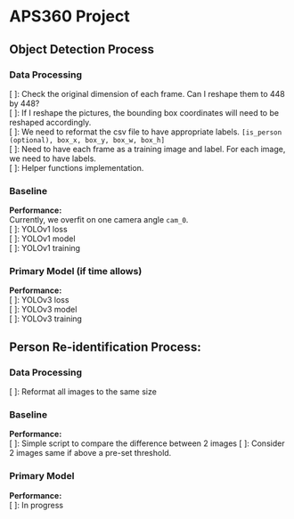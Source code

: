 # APS360 Project
## Object Detection Process
### Data Processing
[ ]: Check the original dimension of each frame. Can I reshape them to 448 by 448?   
[ ]: If I reshape the pictures, the bounding box coordinates will need to be reshaped accordingly.  
[ ]: We need to reformat the csv file to have appropriate labels. `[is_person (optional), box_x, box_y, box_w, box_h]`  
[ ]: Need to have each frame as a training image and label. For each image, we need to have labels.  
[ ]: Helper functions implementation.

### Baseline 
**Performance:**  
Currently, we overfit on one camera angle `cam_0`.  
[ ]: YOLOv1 loss  
[ ]: YOLOv1 model  
[ ]: YOLOv1 training

### Primary Model (if time allows)
**Performance:**  
[ ]: YOLOv3 loss  
[ ]: YOLOv3 model  
[ ]: YOLOv3 training

## Person Re-identification Process:
### Data Processing
[ ]: Reformat all images to the same size

### Baseline
**Performance:**  
[ ]: Simple script to compare the difference between 2 images
[ ]: Consider 2 images same if above a pre-set threshold.

### Primary Model
**Performance:**  
[ ]: In progress

